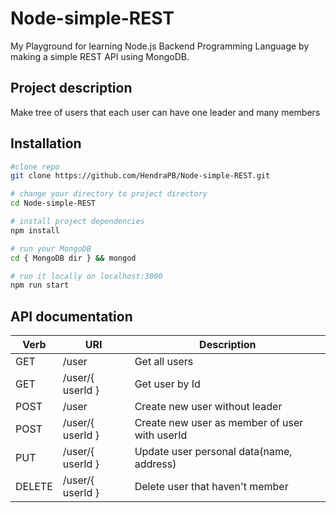 # Node-simple-REST
My Playground for learning Node.js Backend Programming Language by making a simple REST API using MongoDB.

## Project description
Make tree of users that each user can have one leader and many members

## Installation
``` bash
#clone repo
git clone https://github.com/HendraPB/Node-simple-REST.git

# change your directory to project directory
cd Node-simple-REST

# install project dependencies
npm install

# run your MongoDB
cd { MongoDB dir } && mongod

# run it locally on localhost:3000
npm run start
```

## API documentation
| Verb | URI | Description |
| ---- | --- | ----------- |
| GET | /user | Get all users |
| GET | /user/{ userId } | Get user by Id |
| POST | /user | Create new user without leader |
| POST | /user/{ userId } | Create new user as member of user with userId |
| PUT | /user/{ userId } | Update user personal data(name, address) |
| DELETE | /user/{ userId } | Delete user that haven't member |